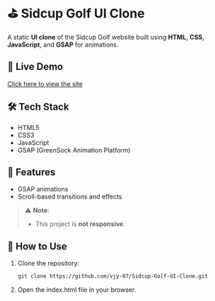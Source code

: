 # ⛳ Sidcup Golf UI Clone

A static **UI clone** of the Sidcup Golf website built using **HTML**, **CSS**, **JavaScript**, and **GSAP** for animations.

## 🚀 Live Demo

[Click here to view the site](https://vjy-07.github.io/Sidcup-Golf-UI-Clone/)

## 🛠️ Tech Stack

- HTML5
- CSS3
- JavaScript
- GSAP (GreenSock Animation Platform)

## 📌 Features

- GSAP animations
- Scroll-based transitions and effects


> ⚠️ **Note**:
> - This project is **not responsive**.

## 📁 How to Use

1. Clone the repository:
   ```bash
   git clone https://github.com/vjy-07/Sidcup-Golf-UI-Clone.git
   ```
2. Open the index.html file in your browser.
